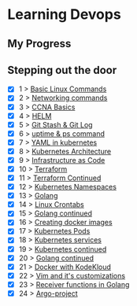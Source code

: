 # Learning Devops 

## My Progress

## Stepping out the door

- [x]  1 > [Basic Linux Commands](Progress/001/Readme.md)
- [x]  2 > [Networking commands](Progress/002/Readme.md)
- [x]  3 > [CCNA Basics](Progress/003/Readme.md)
- [x]  4 > [HELM](Progress/004/Readme.md)
- [x]  5 > [Git Stash & Git Log](Progress/005/Readme.md)
- [x]  6 > [uptime & ps command](Progress/006/Readme.md)
- [x]  7 > [YAML in kubernetes](Progress/007/Readme.md)
- [x]  8 > [Kubernetes Architecture](Progress/008/Readme.md)
- [x]  9 > [Infrastructure as Code](Progress/009/Readme.md)
- [x]  10 > [Terraform](Progress/010/Readme.md)
- [x]  11 > [Terraform Continued](Progress/011/Readme.md)
- [x]  12 > [Kubernetes Namespaces](Progress/012/Readme.md)
- [x]  13 > [Golang](Progress/013/Readme.md)
- [x]  14 > [Linux Crontabs](Progress/014/Readme.md)
- [x]  15 > [Golang continued](Progress/015/Readme.md)
- [x]  16 > [Creating docker images](Progress/016/Readme.md)
- [x]  17 > [Kubernetes Pods](Progress/017/Readme.md)
- [x]  18 > [Kubernetes services](Progress/018/Readme.md)
- [x]  19 > [Kubernetes continued](Progress/019/Readme.md)
- [x]  20 > [Golang continued](Progress/020/Readme.md)
- [x]  21 > [Docker with KodeKloud](Progress/021/Readme.md)
- [x]  22 > [Vim and it's customizations](Progress/022/Readme.md)
- [x]  23 > [Receiver functions in Golang](Progress/023/Readme.md)
- [x]  24 > [Argo-project](Progress/024/Readme.md)
